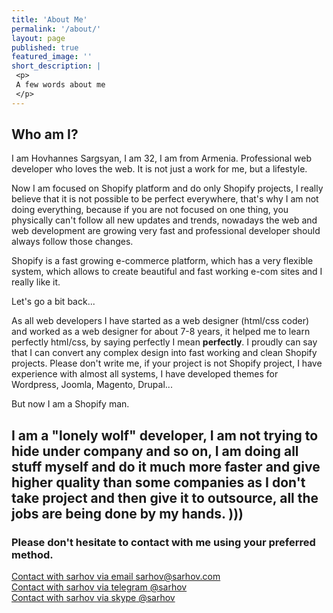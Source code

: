 ```yaml
---
title: 'About Me'
permalink: '/about/'
layout: page
published: true
featured_image: ''
short_description: |
 <p>
 A few words about me
 </p>
---
```


##  Who am I?

I am Hovhannes Sargsyan, I am 32, I am from Armenia. Professional web developer who loves the web.
It is not just a work for me, but a lifestyle.

Now I am focused on Shopify platform and do only Shopify projects, I really believe that it is not possible to be perfect everywhere, that's why I am not doing everything, because if you are not focused on one thing, you physically can't follow all new updates  and trends, nowadays the web and web development are growing very fast and professional developer should always follow those changes.

Shopify is a fast growing e-commerce platform, which has a very flexible system, which allows to create beautiful and fast working e-com sites and I really like it.

Let's go a bit back...

As all web developers I have started as a web designer (html/css coder) and worked as a web designer for about 7-8 years, it helped me to learn perfectly html/css, by saying  perfectly I mean **perfectly**. I proudly can say that I can convert any complex  design into fast working and clean Shopify projects. Please don't write me, if your project is not Shopify project, I have experience with almost all systems, I have developed themes for Wordpress, Joomla, Magento, Drupal...

But now I am a Shopify man.

I am a "lonely wolf" developer, I am not trying to hide under company and so on, I am doing all stuff myself and do it much more faster and give higher quality than some companies as I don't take project and then give it to outsource, all the jobs are being done by  my hands. )))
---
### Please don't hesitate to contact with me using your preferred method.

<div class="b-contact b-contact_page">
  <!-- <h3 class="b-contact__title">Contact</h3> -->
  <div class="b-contact__line">
    <a href="mailto:sarhov@sarhov.com?subject=Hello sarhov!" class="b-contact__link" title="Contact with sarhov via email">
      <span class="b-contact__icon b-contact__icon_email">Contact with sarhov via email</span>
      <span class="b-contact__link-text">sarhov@sarhov.com</span>
    </a>
  </div>
  <!-- /.b-contact__line -->

  <div class="b-contact__line">
    <a href="https://t.me/sarhov" target="_blank" class="b-contact__link" title="Contact with sarhov via telegram">
      <span class="b-contact__icon b-contact__icon_telegram">Contact with sarhov via telegram</span>
      <span class="b-contact__link-text">@sarhov</span>
    </a>
  </div>
  <!-- /.b-contact__line -->

  <div class="b-contact__line">
    <a href="skype:sarhov?chat" class="b-contact__link" title="Contact with sarhov via skype">
      <span class="b-contact__icon b-contact__icon_skype">Contact with sarhov via skype</span>
      <span class="b-contact__link-text">@sarhov</span>
    </a>
  </div>
  <!-- /.b-contact__line -->

</div>
<!-- /.b-contact -->
